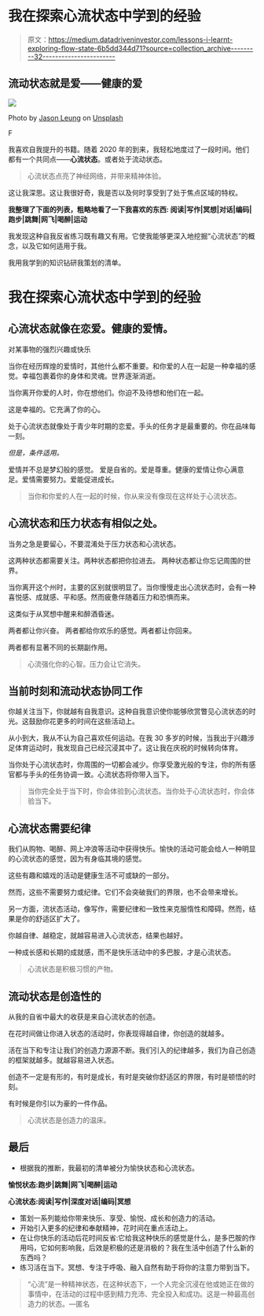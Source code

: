 # 我在探索心流状态中学到的经验

> 原文：<https://medium.datadriveninvestor.com/lessons-i-learnt-exploring-flow-state-6b5dd344d71?source=collection_archive---------32----------------------->

## 流动状态就是爱——健康的爱

![](img/4b9241e6708eddf3fc1fe0087afa872f.png)

Photo by [Jason Leung](https://unsplash.com/@ninjason?utm_source=medium&utm_medium=referral) on [Unsplash](https://unsplash.com?utm_source=medium&utm_medium=referral)

F

我喜欢自我提升的书籍。随着 2020 年的到来，我轻松地度过了一段时间。他们都有一个共同点——**心流状态**。或者处于流动状态。

> 心流状态点亮了神经网络，并带来精神体验。

这让我深思。这让我很好奇，我是否以及何时享受到了处于焦点区域的特权。

**我整理了下面的列表，粗略地看了一下我喜欢的东西:
阅读|写作|冥想|对话|编码|跑步|跳舞|网飞|喝醉|运动**

我发现这种自我反省练习既有趣又有用。它使我能够更深入地挖掘“心流状态”的概念，以及它如何适用于我。

我用我学到的知识钻研我策划的清单。

# 我在探索心流状态中学到的经验

## 心流状态就像在恋爱。健康的爱情。

对某事物的强烈兴趣或快乐

当你在经历辉煌的爱情时，其他什么都不重要。和你爱的人在一起是一种幸福的感觉。幸福包裹着你的身体和灵魂。世界逐渐消逝。

当你离开你爱的人时，你在想他们。你迫不及待想和他们在一起。

这是幸福的。它充满了你的心。

处于心流状态就像处于青少年时期的恋爱。手头的任务才是最重要的。你在品味每一刻。

*但是，条件适用。*

爱情并不总是梦幻般的感觉。
爱是自省的。爱是尊重。健康的爱情让你心满意足。爱情需要努力。爱能促进成长。

> 当你和你爱的人在一起的时候，你从来没有像现在这样处于心流状态。

## 心流状态和压力状态有相似之处。

当务之急是要留心，不要混淆处于压力状态和心流状态。

这两种状态都需要关注。两种状态都把你拉进去。
两种状态都让你忘记周围的世界。

当你离开这个州时，主要的区别就很明显了。当你慢慢走出心流状态时，会有一种喜悦感、成就感、平和感。然而疲惫伴随着压力和恐惧而来。

这类似于从冥想中醒来和醉酒昏迷。

两者都让你兴奋。
两者都给你欢乐的感觉。两者都让你回来。

两者都有显著不同的长期副作用。

> 心流强化你的心智。压力会让它消失。

## 当前时刻和流动状态协同工作

你越关注当下，你就越有自我意识。这种自我意识使你能够欣赏瞥见心流状态的时光。这鼓励你花更多的时间在这些活动上。

从小到大，我从不认为自己喜欢任何运动。在我 30 多岁的时候，当我出于兴趣涉足体育运动时，我发现自己已经沉浸其中了。这让我在庆祝的时候转向体育。

当你处于心流状态时，你周围的一切都会减少。你享受激光般的专注，你的所有感官都与手头的任务协调一致。心流状态将你带入当下。

> 当你完全处于当下时，你会体验到心流状态。当你处于心流状态时，你会体验当下。

## 心流状态需要纪律

我们从购物、喝醉、网上冲浪等活动中获得快乐。愉快的活动可能会给人一种明显的心流状态的感觉，因为有身临其境的感觉。

这些有趣和嬉戏的活动是健康生活不可或缺的一部分。

然而，这些不需要努力或纪律。它们不会突破我们的界限，也不会带来增长。

另一方面，流状态活动，像写作，需要纪律和一致性来克服惰性和障碍。然而，结果是你的舒适区扩大了。

你越自律、越稳定，就越容易进入心流状态，结果也越好。

一种成长感和长期的成就感，而不是快乐活动中的多巴胺，才是心流状态。

> 心流状态是积极习惯的产物。

## 流动状态是创造性的

从我的自省中最大的收获是来自心流状态的创造。

在花时间做让你进入状态的活动时，你表现得越自律，你创造的就越多。

活在当下和专注让我们的创造力源源不断。我们引入的纪律越多，我们为自己创造的框架就越多。就越容易进入状态。

创造不一定是有形的，有时是成长，有时是突破你舒适区的界限，有时是顿悟的时刻。

有时候是你引以为豪的一件作品。

> 心流状态是创造力的温床。

## 最后

*   根据我的推断，我最初的清单被分为愉快状态和心流状态。

**愉悦状态:跑步|跳舞|网飞|喝醉|运动**

**心流状态:阅读|写作|深度对话|编码|冥想**

*   策划一系列能给你带来快乐、享受、愉悦、成长和创造力的活动。
*   开始引入更多的纪律和奉献精神，花时间在重点活动上。
*   在让你快乐的活动后花时间反省:它给我这种快乐的感觉是什么，是多巴胺的作用吗，它如何影响我，后效是积极的还是消极的？我在生活中创造了什么新的东西吗？
*   练习活在当下。冥想、专注于呼吸、融入自然有助于将你的注意力带到当下。

> “心流”是一种精神状态，在这种状态下，一个人完全沉浸在他或她正在做的事情中，在活动的过程中感到精力充沛、完全投入和成功。这是一种最高创造力的状态。—匿名